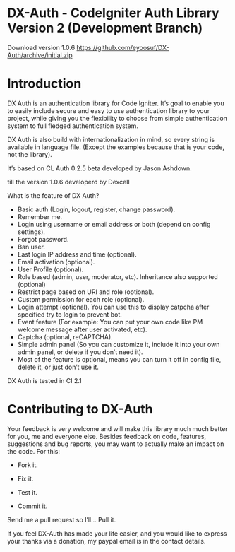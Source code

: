 DX-Auth - CodeIgniter Auth Library Version 2 (Development Branch)
=======

Download version 1.0.6 https://github.com/eyoosuf/DX-Auth/archive/initial.zip

Introduction
===

DX Auth is an authentication library for Code Igniter. It’s goal to enable you to easily include secure and easy to use authentication library to your project, while giving you the flexibility to choose from simple authentication system to full fledged authentication system.

DX Auth is also build with internationalization in mind, so every string is available in language file. (Except the examples because that is your code, not the library).

It’s based on CL Auth 0.2.5 beta developed by Jason Ashdown.

till the version 1.0.6 developerd by Dexcell

What is the feature of DX Auth?

  * Basic auth (Login, logout, register, change password).
  * Remember me.
  * Login using username or email address or both (depend on config settings).
  * Forgot password.
  * Ban user.
  * Last login IP address and time (optional).
  * Email activation (optional).
  * User Profile (optional).
  * Role based (admin, user, moderator, etc). Inheritance also supported (optional)
  * Restrict page based on URI and role (optional).
  * Custom permission for each role (optional).
  * Login attempt (optional). You can use this to display catpcha after specified try to login to prevent bot.
  * Event feature (For example: You can put your own code like PM welcome message after user activated, etc).
  * Captcha (optional, reCAPTCHA).
  * Simple admin panel (So you can customize it, include it into your own admin panel, or delete if you don’t need it).
  * Most of the feature is optional, means you can turn it off in config file, delete it, or just don’t use it.

DX Auth is tested in CI 2.1


Contributing to DX-Auth
===
Your feedback is very welcome and will make this library much much better for you, me and everyone else. Besides feedback on code, features, suggestions and bug reports, you may want to actually make an impact on the code. For this:

* Fork it.

* Fix it.

* Test it.

* Commit it.

Send me a pull request so I’ll… Pull it.

If you feel DX-Auth has made your life easier, and you would like to express your thanks via a donation, my paypal email is in the contact details.